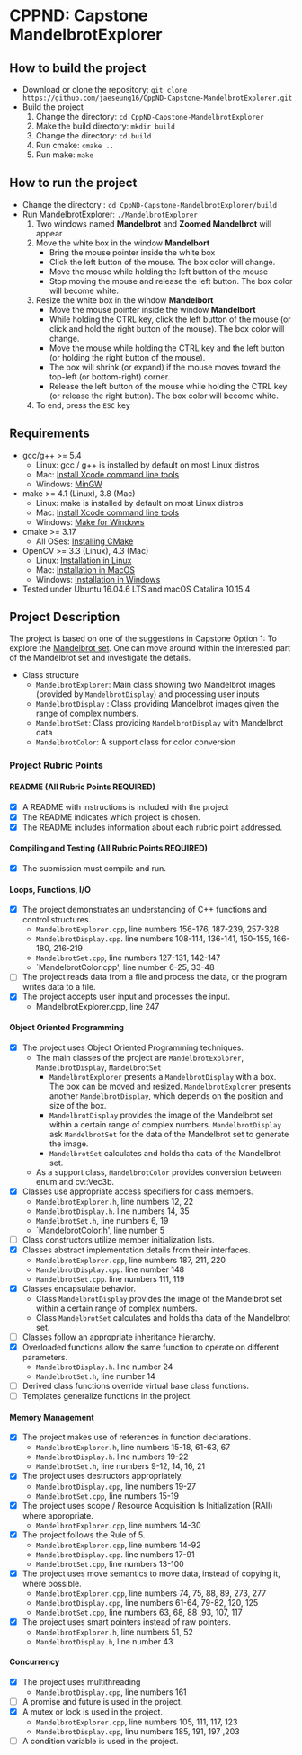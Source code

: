 # CPPND: Capstone MandelbrotExplorer

## How to build the project

- Download or clone the repository: `git clone https://github.com/jaeseung16/CppND-Capstone-MandelbrotExplorer.git`
- Build the project
  1. Change the directory: `cd CppND-Capstone-MandelbrotExplorer`
  2. Make the build directory: `mkdir build`
  3. Change the directory: `cd build`
  4. Run cmake: `cmake ..`
  5. Run make: `make`

## How to run the project

- Change the directory : `cd CppND-Capstone-MandelbrotExplorer/build`
- Run MandelbrotExplorer: `./MandelbrotExplorer`
  1. Two windows named **Mandelbrot** and **Zoomed Mandelbrot** will appear
  2. Move the white box in the window **Mandelbort**
     - Bring the mouse pointer inside the white box
     - Click the left button of the mouse. The box color will change.
     - Move the mouse while holding the left button of the mouse
     - Stop moving the mouse and release the left button. The box color will become white.
  3. Resize the white box in the window **Mandelbort**
     - Move the mouse pointer inside the window **Mandelbort**
     - While holding the CTRL key, click the left button of the mouse (or click and hold the right button of the mouse). The box color will change.
     - Move the mouse while holding the CTRL key and the left button (or holding the right button of the mouse).
     - The box will shrink (or expand) if the mouse moves toward the top-left (or bottom-right) corner.
     - Release the left button of the mouse while holding the CTRL key (or release the right button). The box color will become white.
  4. To end, press the `ESC` key

## Requirements

- gcc/g++ >= 5.4
  - Linux: gcc / g++ is installed by default on most Linux distros
  - Mac: [Install Xcode command line tools](https://developer.apple.com/xcode/resources/)
  - Windows: [MinGW](http://www.mingw.org/)
- make >= 4.1 (Linux), 3.8 (Mac)
  - Linux: make is installed by default on most Linux distros
  - Mac: [Install Xcode command line tools](https://developer.apple.com/xcode/resources/)
  - Windows: [Make for Windows](http://gnuwin32.sourceforge.net/packages/make.htm)
- cmake >= 3.17
  - All OSes: [Installing CMake](https://cmake.org/install/)
- OpenCV >= 3.3 (Linux), 4.3 (Mac)
  - Linux: [Installation in Linux](https://docs.opencv.org/master/d7/d9f/tutorial_linux_install.html)
  - Mac: [Installation in MacOS](https://docs.opencv.org/master/d0/db2/tutorial_macos_install.html)
  - Windows: [Installation in Windows](https://docs.opencv.org/master/d3/d52/tutorial_windows_install.html)
- Tested under Ubuntu 16.04.6 LTS and macOS Catalina 10.15.4

## Project Description

The project is based on one of the suggestions in Capstone Option 1: To explore the [Mandelbrot set](https://en.wikipedia.org/wiki/Mandelbrot_set). One can move around within the interested part of the Mandelbrot set and investigate the details.

- Class structure
  - `MandelbrotExplorer`: Main class showing two Mandelbrot images (provided by `MandelbrotDisplay`) and processing user inputs
  - `MandelbrotDisplay` : Class providing Mandelbrot images given the range of complex numbers.
  - `MandelbrotSet`: Class providing `MandelbrotDisplay` with Mandelbrot data
  - `MandelbrotColor`: A support class for color conversion

### Project Rubric Points

#### README (All Rubric Points REQUIRED)

- [x] A README with instructions is included with the project
- [x] The README indicates which project is chosen.
- [x] The README includes information about each rubric point addressed.

#### Compiling and Testing (All Rubric Points REQUIRED)

- [x] The submission must compile and run.

#### Loops, Functions, I/O

- [x] The project demonstrates an understanding of C++ functions and control structures.
  - `MandelbrotExplorer.cpp`, line numbers 156-176, 187-239, 257-328
  - `MandelbrotDisplay.cpp`. line numbers 108-114, 136-141, 150-155, 166-180, 216-219
  - `MandelbrotSet.cpp`, line numbers 127-131, 142-147
  - `MandelbrotColor.cpp', line number 6-25, 33-48
- [ ] The project reads data from a file and process the data, or the program writes data to a file.
- [x] The project accepts user input and processes the input.
  - MandelbrotExplorer.cpp, line 247

#### Object Oriented Programming

- [x] The project uses Object Oriented Programming techniques.
  - The main classes of the project are `MandelbrotExplorer`, `MandelbrotDisplay`, `MandelbrotSet`
    - `MandelbrotExplorer` presents a `MandelbrotDisplay` with a box. The box can be moved and resized. `MandelbrotExplorer` presents another `MandelbrotDisplay`, which depends on the position and size of the box.
    - `MandelbrotDisplay` provides the image of the Mandelbrot set within a certain range of complex numbers. `MandelbrotDisplay` ask `MandelbrotSet` for the data of the Mandelbrot set to generate the image.
    - `MandelbrotSet` calculates and holds tha data of the Mandelbrot set.
  - As a support class, `MandelbrotColor` provides conversion between enum and cv::Vec3b.
- [x] Classes use appropriate access specifiers for class members.
  - `MandelbrotExplorer.h`, line numbers 12, 22
  - `MandelbrotDisplay.h`. line numbers 14, 35
  - `MandelbrotSet.h`, line numbers 6, 19
  - `MandelbrotColor.h', line number 5
- [ ] Class constructors utilize member initialization lists.
- [x] Classes abstract implementation details from their interfaces.
   - `MandelbrotExplorer.cpp`, line numbers 187, 211, 220
   - `MandelbrotDisplay.cpp`. line number 148
   - `MandelbrotSet.cpp`. line numbers 111, 119
- [x] Classes encapsulate behavior.
  - Class `MandelbrotDisplay` provides the image of the Mandelbrot set within a certain range of complex numbers.
  - Class `MandelbrotSet` calculates and holds tha data of the Mandelbrot set.
- [ ] Classes follow an appropriate inheritance hierarchy.
- [x] Overloaded functions allow the same function to operate on different parameters.
  - `MandelbrotDisplay.h`. line number 24
  - `MandelbrotSet.h`, line number 14
- [ ] Derived class functions override virtual base class functions.
- [ ] Templates generalize functions in the project.

#### Memory Management

- [x] The project makes use of references in function declarations.
  - `MandelbrotExplorer.h`, line numbers 15-18, 61-63, 67
  - `MandelbrotDisplay.h`. line numbers 19-22
  - `MandelbrotSet.h`, line numbers 9-12, 14, 16, 21
- [x] The project uses destructors appropriately.
  - `MandelbrotDisplay.cpp`, line numbers 19-27
  - `MandelbrotSet.cpp`, line numbers 15-19
- [x] The project uses scope / Resource Acquisition Is Initialization (RAII) where appropriate.
  - `MandelbrotExplorer.cpp`, line numbers 14-30
- [x] The project follows the Rule of 5.
  - `MandelbrotExplorer.cpp`, line numbers 14-92
  - `MandelbrotDisplay.cpp`. line numbers 17-91
  - `MandelbrotSet.cpp`, line numbers 13-100
- [x] The project uses move semantics to move data, instead of copying it, where possible.
  - `MandelbrotExplorer.cpp`, line numbers 74, 75, 88, 89, 273, 277
  - `MandelbrotDisplay.cpp`, line numbers 61-64, 79-82, 120, 125
  - `MandelbrotSet.cpp`, line numbers 63, 68, 88 ,93, 107, 117
- [x] The project uses smart pointers instead of raw pointers.
  - `MandelbrotExplorer.h`, line numbers 51, 52
  - `MandelbrotDisplay.h`, line number 43

#### Concurrency

- [x] The project uses multithreading
  - `MandelbrotDisplay.cpp`, line numbers 161
- [ ] A promise and future is used in the project.
- [x] A mutex or lock is used in the project.
  - `MandelbrotExplorer.cpp`, line numbers 105, 111, 117, 123
  - `MandelbrotDisplay.cpp`, linu numbers 185, 191, 197 ,203
- [ ] A condition variable is used in the project.
